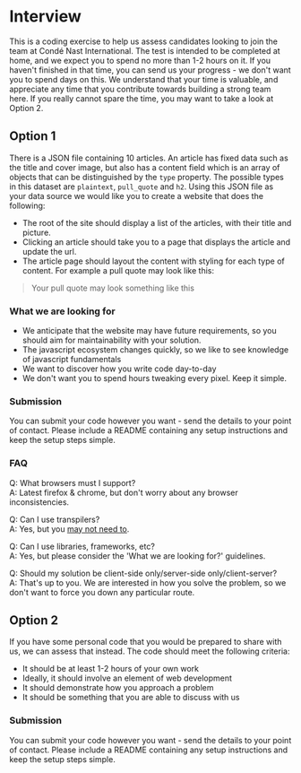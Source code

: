 # Interview

This is a coding exercise to help us assess candidates looking to join the team at Condé Nast International.  The test is intended to be completed at home, and we expect you to spend no more than 1-2 hours on it.  If you haven't finished in that time, you can send us your progress - we don't want you to spend days on this.  We understand that your time is valuable, and appreciate any time that you contribute towards building a strong team here.  If you really cannot spare the time, you may want to take a look at Option 2.

## Option 1

There is a JSON file containing 10 articles.  An article has fixed data such as the title and cover image, but also has a content field which is an array of objects that can be distinguished by the ```type``` property.  The possible types in this dataset are ```plaintext```, ```pull_quote``` and ```h2```. Using this JSON file as your data source we would like you to create a website that does the following:

- The root of the site should display a list of the articles, with their title and picture.
- Clicking an article should take you to a page that displays the article and update the url.
- The article page should layout the content with styling for each type of content.  For example a pull quote may look like this:

> Your pull quote may look something like this


### What we are looking for

- We anticipate that the website may have future requirements, so you should aim for maintainability with your solution.
- The javascript ecosystem changes quickly, so we like to see knowledge of javascript fundamentals
- We want to discover how you write code day-to-day
- We don't want you to spend hours tweaking every pixel.  Keep it simple.

### Submission

You can submit your code however you want - send the details to your point of contact.  Please include a README containing any setup instructions and keep the setup steps simple.  

### FAQ

Q: What browsers must I support?  
A: Latest firefox & chrome, but don't worry about any browser inconsistencies.

Q: Can I use transpilers?  
A: Yes, but you [may not need to](http://kangax.github.io/compat-table/es6/).

Q: Can I use libraries, frameworks, etc?  
A: Yes, but please consider the 'What we are looking for?' guidelines.

Q: Should my solution be client-side only/server-side only/client-server?  
A: That's up to you.  We are interested in how you solve the problem, so we don't want to force you down any particular route.

## Option 2

If you have some personal code that you would be prepared to share with us, we can assess that instead.  The code should meet the following criteria:

- It should be at least 1-2 hours of your own work
- Ideally, it should involve an element of web development
- It should demonstrate how you approach a problem
- It should be something that you are able to discuss with us

### Submission

You can submit your code however you want - send the details to your point of contact.  Please include a README containing any setup instructions and keep the setup steps simple.
